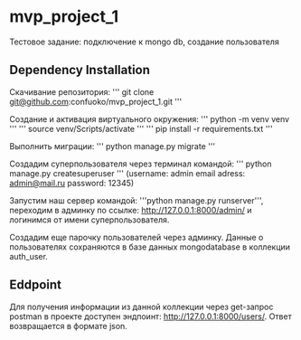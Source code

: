 # mvp_project_1
Тестовое задание: подключение к mongo db, создание пользователя

## Dependency Installation
Скачивание репозитория:
'''
git clone git@github.com:confuoko/mvp_project_1.git
'''

Создание и активация виртуального окружения:
'''
python -m venv venv
'''
'''
source venv/Scripts/activate
'''
'''
pip install -r requirements.txt
'''

Выполнить миграции:
'''
python manage.py migrate
'''

Создадим суперпользователя через терминал командой:
'''
python manage.py createsuperuser
'''
(username: admin
email adress: admin@mail.ru
password: 12345)

Запустим наш сервер командой: '''python manage.py runserver''',
переходим в админку по ссылке: http://127.0.0.1:8000/admin/ и логинимся от имени суперпользователя.

Создадим еще парочку пользователей через админку. Данные о пользователях сохраняются в базе данных 
mongodatabase в коллекции auth_user. 

## Eddpoint
Для получения информации из данной коллекции через get-запрос postman в проекте доступен 
эндпоинт: http://127.0.0.1:8000/users/.
Ответ возвращается в формате json.





